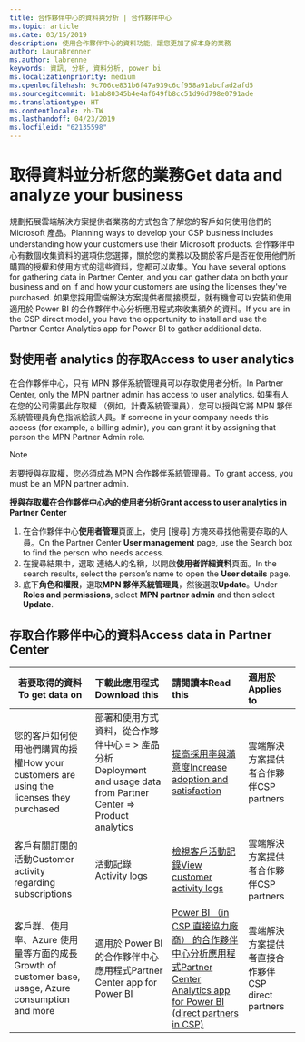 ```yaml
---
title: 合作夥伴中心的資料與分析 | 合作夥伴中心
ms.topic: article
ms.date: 03/15/2019
description: 使用合作夥伴中心的資料功能，讓您更加了解本身的業務
author: LauraBrenner
ms.author: labrenne
keywords: 資訊, 分析, 資料分析, power bi
ms.localizationpriority: medium
ms.openlocfilehash: 9c706ce831b6f47a939c6cf958a91abcfad2afd5
ms.sourcegitcommit: b1ab80345b4e4af649fb8cc51d96d798e0791ade
ms.translationtype: HT
ms.contentlocale: zh-TW
ms.lasthandoff: 04/23/2019
ms.locfileid: "62135598"
---
```

# <a name="get-data-and-analyze-your-business"></a><span data-ttu-id="b23e1-104">取得資料並分析您的業務</span><span class="sxs-lookup"><span data-stu-id="b23e1-104">Get data and analyze your business</span></span> 

<span data-ttu-id="b23e1-105">規劃拓展雲端解決方案提供者業務的方式包含了解您的客戶如何使用他們的 Microsoft 產品。</span><span class="sxs-lookup"><span data-stu-id="b23e1-105">Planning ways to develop your CSP business includes understanding how your customers use their Microsoft products.</span></span> <span data-ttu-id="b23e1-106">合作夥伴中心有數個收集資料的選項供您選擇，關於您的業務以及關於客戶是否在使用他們所購買的授權和使用方式的這些資料，您都可以收集。</span><span class="sxs-lookup"><span data-stu-id="b23e1-106">You have several options for gathering data in Partner Center, and you can gather data on both your business and on if and how your customers are using the licenses they've purchased.</span></span> <span data-ttu-id="b23e1-107">如果您採用雲端解決方案提供者間接模型，就有機會可以安裝和使用適用於 Power BI 的合作夥伴中心分析應用程式來收集額外的資料。</span><span class="sxs-lookup"><span data-stu-id="b23e1-107">If you are in the CSP direct model, you have the opportunity to install and use the Partner Center Analytics app for Power BI to gather additional data.</span></span>

## <a name="access-to-user-analytics"></a><span data-ttu-id="b23e1-108">對使用者 analytics 的存取</span><span class="sxs-lookup"><span data-stu-id="b23e1-108">Access to user analytics</span></span>

<span data-ttu-id="b23e1-109">在合作夥伴中心，只有 MPN 夥伴系統管理員可以存取使用者分析。</span><span class="sxs-lookup"><span data-stu-id="b23e1-109">In Partner Center, only the MPN partner admin has access to user analytics.</span></span> <span data-ttu-id="b23e1-110">如果有人在您的公司需要此存取權 （例如，計費系統管理員），您可以授與它將 MPN 夥伴系統管理員角色指派給該人員。</span><span class="sxs-lookup"><span data-stu-id="b23e1-110">If someone in your company needs this access (for example, a billing admin), you can grant it by assigning that person the MPN Partner Admin role.</span></span>

>[!NOTE] 
><span data-ttu-id="b23e1-111">若要授與存取權，您必須成為 MPN 合作夥伴系統管理員。</span><span class="sxs-lookup"><span data-stu-id="b23e1-111">To grant access, you must be an MPN partner admin.</span></span>

<span data-ttu-id="b23e1-112">**授與存取權在合作夥伴中心內的使用者分析**</span><span class="sxs-lookup"><span data-stu-id="b23e1-112">**Grant access to user analytics in Partner Center**</span></span> 

1.  <span data-ttu-id="b23e1-113">在合作夥伴中心**使用者管理**頁面上，使用 [搜尋] 方塊來尋找他需要存取的人員。</span><span class="sxs-lookup"><span data-stu-id="b23e1-113">On the Partner Center **User management** page, use the Search box to find the person who needs access.</span></span>
2.  <span data-ttu-id="b23e1-114">在搜尋結果中，選取 連絡人的名稱，以開啟**使用者詳細資料**頁面。</span><span class="sxs-lookup"><span data-stu-id="b23e1-114">In the search results, select the person’s name to open the **User details** page.</span></span>
3.  <span data-ttu-id="b23e1-115">底下**角色和權限**，選取**MPN 夥伴系統管理員**，然後選取**Update**。</span><span class="sxs-lookup"><span data-stu-id="b23e1-115">Under **Roles and permissions**, select **MPN partner admin** and then select **Update**.</span></span>

 
## <a name="access-data-in-partner-center"></a><span data-ttu-id="b23e1-116">存取合作夥伴中心的資料</span><span class="sxs-lookup"><span data-stu-id="b23e1-116">Access data in Partner Center</span></span>

|<span data-ttu-id="b23e1-117">**若要取得的資料**</span><span class="sxs-lookup"><span data-stu-id="b23e1-117">**To get data on**</span></span>   |<span data-ttu-id="b23e1-118">**下載此應用程式**</span><span class="sxs-lookup"><span data-stu-id="b23e1-118">**Download this**</span></span>   |<span data-ttu-id="b23e1-119">**請閱讀本**</span><span class="sxs-lookup"><span data-stu-id="b23e1-119">**Read this**</span></span>   | <span data-ttu-id="b23e1-120">**適用於**</span><span class="sxs-lookup"><span data-stu-id="b23e1-120">**Applies to**</span></span>    |
|---------------------|:-----------------------|:---------------|:--------------|
|<span data-ttu-id="b23e1-121">您的客戶如何使用他們購買的授權</span><span class="sxs-lookup"><span data-stu-id="b23e1-121">How your customers are using the licenses they purchased</span></span>   |<span data-ttu-id="b23e1-122">部署和使用方式資料，從合作夥伴中心 = > 產品分析</span><span class="sxs-lookup"><span data-stu-id="b23e1-122">Deployment and usage data from Partner Center => Product analytics</span></span>   |[<span data-ttu-id="b23e1-123">提高採用率與滿意度</span><span class="sxs-lookup"><span data-stu-id="b23e1-123">Increase adoption and satisfaction</span></span>](increasing-adoption-and-satisfaction.md)|<span data-ttu-id="b23e1-124">雲端解決方案提供者合作夥伴</span><span class="sxs-lookup"><span data-stu-id="b23e1-124">CSP partners</span></span>|
|<span data-ttu-id="b23e1-125">客戶有關訂閱的活動</span><span class="sxs-lookup"><span data-stu-id="b23e1-125">Customer activity regarding subscriptions</span></span>   |<span data-ttu-id="b23e1-126">活動記錄</span><span class="sxs-lookup"><span data-stu-id="b23e1-126">Activity logs</span></span>   |[<span data-ttu-id="b23e1-127">檢視客戶活動記錄</span><span class="sxs-lookup"><span data-stu-id="b23e1-127">View customer activity logs</span></span>](activity-logs.md)|<span data-ttu-id="b23e1-128">雲端解決方案提供者合作夥伴</span><span class="sxs-lookup"><span data-stu-id="b23e1-128">CSP partners</span></span>   |
|<span data-ttu-id="b23e1-129">客戶群、使用率、Azure 使用量等方面的成長</span><span class="sxs-lookup"><span data-stu-id="b23e1-129">Growth of customer base, usage, Azure consumption and more</span></span>   |<span data-ttu-id="b23e1-130">適用於 Power BI 的合作夥伴中心應用程式</span><span class="sxs-lookup"><span data-stu-id="b23e1-130">Partner Center app for Power BI</span></span>   |[<span data-ttu-id="b23e1-131">Power BI （in CSP 直接協力廠商） 的合作夥伴中心分析應用程式</span><span class="sxs-lookup"><span data-stu-id="b23e1-131">Partner Center Analytics app for Power BI (direct partners in CSP)</span></span>](power-bi-app-for-direct-partners.md)|<span data-ttu-id="b23e1-132">雲端解決方案提供者直接合作夥伴</span><span class="sxs-lookup"><span data-stu-id="b23e1-132">CSP direct partners</span></span>|






